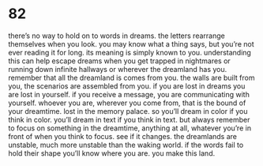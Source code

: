 # 82

there’s no way to hold on to words in dreams. the letters rearrange themselves when you look. you may know what a thing says, but you’re not ever reading it for long. its meaning is simply known to you. understanding this can help escape dreams when you get trapped in nightmares or running down infinite hallways or wherever the dreamland has you. remember that all the dreamland is comes from you. the walls are built from you, the scenarios are assembled from you. if you are lost in dreams you are lost in yourself. if you receive a message, you are communicating with yourself. whoever you are, wherever you come from, that is the bound of your dreamtime. lost in the memory palace. so you’ll dream in color if you think in color. you’ll dream in text if you think in text. but always remember to focus on something in the dreamtime, anything at all, whatever you’re in front of when you think to focus. see if it changes. the dreamlands are unstable, much more unstable than the waking world. if the words fail to hold their shape you’ll know where you are. you make this land. 